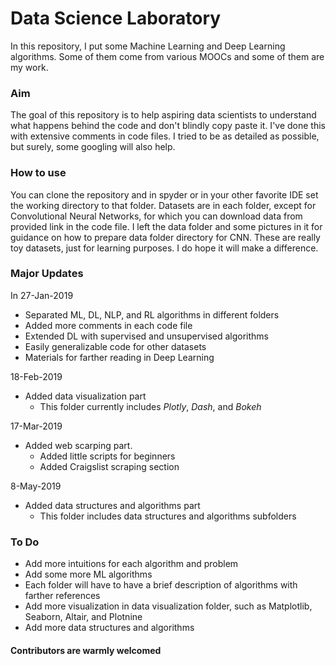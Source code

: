# Data Science Laboratory
In this repository, I put some Machine Learning and Deep Learning algorithms.
Some of them come from various MOOCs and some of them are my work.


### Aim

The goal of this repository is to help aspiring data scientists to understand what happens behind the code and don't blindly copy paste it. I've done this with extensive comments in code files.
I tried to be as detailed as possible, but surely, some googling will also help.


### How to use

You can clone the repository and in spyder or in your other favorite IDE set the working directory to that folder. 
Datasets are in each folder, except for Convolutional Neural Networks, for which you can download data from provided link in the code file. I left the data folder and some pictures in it for guidance on how to prepare data folder directory for CNN. These are really toy datasets, just for learning purposes. I do hope it will make a difference.


### Major Updates

In 27-Jan-2019

* Separated ML, DL, NLP, and RL algorithms in different folders
* Added more comments in each code file
* Extended DL with supervised and unsupervised algorithms
* Easily generalizable code for other datasets
* Materials for farther reading in Deep Learning


18-Feb-2019

* Added data visualization part
    * This folder currently includes *Plotly*, *Dash*, and *Bokeh*


17-Mar-2019

* Added web scarping part.
    * Added little scripts for beginners
    * Added Craigslist scraping section


8-May-2019

* Added data structures and algorithms part
    * This folder includes data structures and algorithms subfolders



### To Do

* Add more intuitions for each algorithm and problem
* Add some more ML algorithms
* Each folder will have to have a brief description of algorithms with farther references
* Add more visualization in data visualization folder, such as Matplotlib, Seaborn, Altair, and Plotnine
* Add more data structures and algorithms



#### Contributors are warmly welcomed


